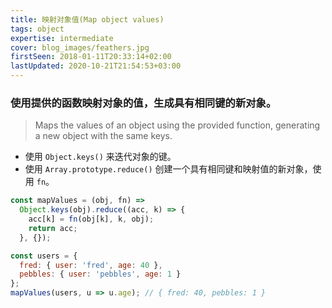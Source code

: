 ```yaml
---
title: 映射对象值(Map object values)
tags: object
expertise: intermediate
cover: blog_images/feathers.jpg
firstSeen: 2018-01-11T20:33:14+02:00
lastUpdated: 2020-10-21T21:54:53+03:00
---
```


### 使用提供的函数映射对象的值，生成具有相同键的新对象。
> Maps the values of an object using the provided function, generating a new object with the same keys.

- 使用 `Object.keys()` 来迭代对象的键。
- 使用 `Array.prototype.reduce()` 创建一个具有相同键和映射值的新对象，使用 `fn`。

```js
const mapValues = (obj, fn) =>
  Object.keys(obj).reduce((acc, k) => {
    acc[k] = fn(obj[k], k, obj);
    return acc;
  }, {});
```

```js
const users = {
  fred: { user: 'fred', age: 40 },
  pebbles: { user: 'pebbles', age: 1 }
};
mapValues(users, u => u.age); // { fred: 40, pebbles: 1 }
```
